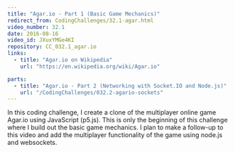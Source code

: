 ```yaml
---
title: "Agar.io - Part 1 (Basic Game Mechanics)"
redirect_from: CodingChallenges/32.1-agar.html
video_number: 32.1
date: 2016-08-16
video_id: JXuxYMGe4KI
repository: CC_032.1_agar.io
links:
  - title: "Agar.io on Wikipedia"
    url: "https://en.wikipedia.org/wiki/Agar.io"

parts:
  - title: "Agar.io - Part 2 (Networking with Socket.IO and Node.js)"
    url: "/CodingChallenges/032.2-agario-sockets"
---
```


In this coding challenge, I create a clone of the multiplayer online game Agar.io using JavaScript (p5.js). This is only the beginning of this challenge where I build out the basic game mechanics. I plan to make a follow-up to this video and add the multiplayer functionality of the game using node.js and websockets.

